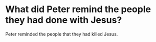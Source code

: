 # What did Peter remind the people they had done with Jesus?

Peter reminded the people that they had killed Jesus.
